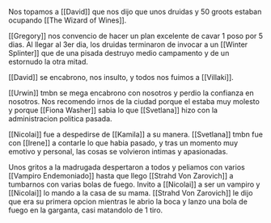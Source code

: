 Nos topamos a [[David]] que nos dijo que unos druidas y 50 groots estaban ocupando [[The Wizard of Wines]].

[[Gregory]] nos convencio de hacer un plan excelente de cavar 1 poso por 5 dias.
Al llegar al 3er dia, los druidas terminaron de invocar a un [[Winter Splinter]] que de una pisada destruyo medio campamento y de un estornudo la otra mitad.

[[David]] se encabrono, nos insulto, y todos nos fuimos a [[Villaki]].

[[Urwin]] tmbn se mega encabrono con nosotros y perdio la confianza en nosotros.
Nos recomendo irnos de la ciudad porque el estaba muy molesto y porque [[Fiona Washer]] sabia lo que [[Svetlana]] hizo con la administracion politica pasada.

[[Nicolai]] fue a despedirse de [[Kamila]] a su manera.
[[Svetlana]] tmbn fue con [[Irene]] a contarle lo que habia pasado, y tras un momento muy emotivo y personal, las cosas se volvieron intimas y apasionadas.

Unos gritos a la madrugada despertaron a todos y peliamos con varios [[Vampiro Endemoniado]] hasta que llego [[Strahd Von Zarovich]] a tumbarnos con varias bolas de fuego.
Invito a [[Nicolai]] a ser un vampiro y [[Nicolai]] lo mando a la casa de su mama.
[[Strahd Von Zarovich]] le dijo que era su primera opcion mientras le abrio la boca y lanzo una bola de fuego en la garganta, casi matandolo de 1 tiro.
